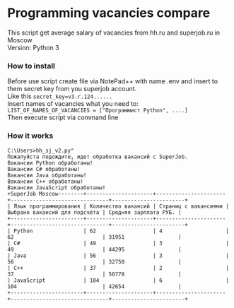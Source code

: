# Programming vacancies compare  
This script get average salary of vacancies from hh.ru and superjob.ru in Moscow   
Version: Python 3

### How to install  
Before use script create file via NotePad++ with name .env and insert to them secret key from you superjob account.   
Like this ```secret_key=v3.r.124......```  
Insert names of vacancies what you need to:  
```LIST_OF_NAMES_OF_VACANCIES = ["Программист Python", ....]```   
Then execute script via command line  

### How it works  

```
C:\Users>hh_sj_v2.py"
Пожалуйста подождите, идет обработка вакансий с SuperJob.
Вакансии Python обработаны!
Вакансии C# обработаны!
Вакансии Java обработаны!
Вакансии C++ обработаны!
Вакансии JavaScript обработаны!
+SuperJob Moscow--------+---------------------+----------------------+-------------------------------+-----------------------+
| Язык программирования | Количество вакансий | Страниц с вакансиями | Выбрано вакансий для подсчёта | Средняя зарплата РУБ. |
+-----------------------+---------------------+----------------------+-------------------------------+-----------------------+
| Python                | 62                  | 4                    | 62                            | 31951                 |
| C#                    | 49                  | 3                    | 49                            | 44295                 |
| Java                  | 56                  | 3                    | 56                            | 32750                 |
| C++                   | 37                  | 2                    | 37                            | 50778                 |
| JavaScript            | 104                 | 6                    | 104                           | 42654                 |
+-----------------------+---------------------+----------------------+-------------------------------+-----------------------+
```
